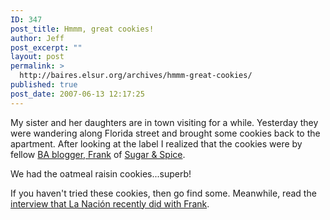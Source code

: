 ```yaml
---
ID: 347
post_title: Hmmm, great cookies!
author: Jeff
post_excerpt: ""
layout: post
permalink: >
  http://baires.elsur.org/archives/hmmm-great-cookies/
published: true
post_date: 2007-06-13 12:17:25
---
```

My sister and her daughters are in town visiting for a while. Yesterday they were wandering along Florida street and brought some cookies back to the apartment. After looking at the label I realized that the cookies were by fellow <a href="http://azucaryespecies.blogspot.com/">BA blogger, Frank</a> of <a href="http://www.sugarandspice.com.ar/">Sugar & Spice</a>. 

We had the oatmeal raisin cookies...superb!

If you haven't tried these cookies, then go find some. Meanwhile, read the <a href="http://azucaryespecies.blogspot.com/2007/04/la-nacin-interview.html">interview that La Nación recently did with Frank</a>.